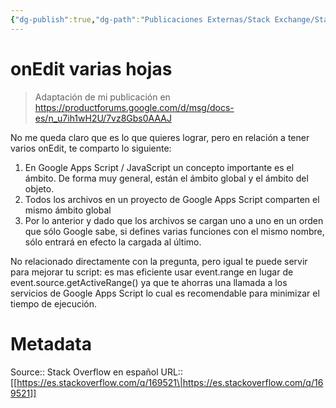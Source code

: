 ```yaml
---
{"dg-publish":true,"dg-path":"Publicaciones Externas/Stack Exchange/Stack Overflow en español/es.stackoverflow.com-169521.md","permalink":"/publicaciones-externas/stack-exchange/stack-overflow-en-espanol/es-stackoverflow-com-169521/","title":"onEdit varias hojas","hide":true,"noteIcon":"\"0\"","created":"2024-04-03T12:49:10.626-06:00","updated":"2024-04-05T16:43:53.970-06:00"}
---
```


# onEdit varias hojas

>Adaptación de mi publicación en https://productforums.google.com/d/msg/docs-es/n_u7ih1wH2U/7vz8Gbs0AAAJ

No me queda claro que es lo que quieres lograr, pero en relación a tener varios onEdit, te comparto lo siguiente:

1. En Google Apps Script / JavaScript un concepto importante es el ámbito. De forma muy general, están el ámbito global y el ámbito del objeto.
2. Todos los archivos en un proyecto de Google Apps Script comparten el mismo ámbito global
3. Por lo anterior y dado que los archivos se cargan uno a uno en un orden que sólo Google sabe, si defines varias funciones con el mismo nombre, sólo entrará en efecto la cargada al último.

No relacionado directamente con la pregunta, pero igual te puede servir para mejorar tu script: es mas eficiente usar event.range en lugar de event.source.getActiveRange() ya que te ahorras una llamada a los servicios de Google Apps Script lo cual es recomendable para minimizar el tiempo de ejecución. 


# Metadata
Source:: Stack Overflow en español
URL:: [[https://es.stackoverflow.com/q/169521\|https://es.stackoverflow.com/q/169521]]

